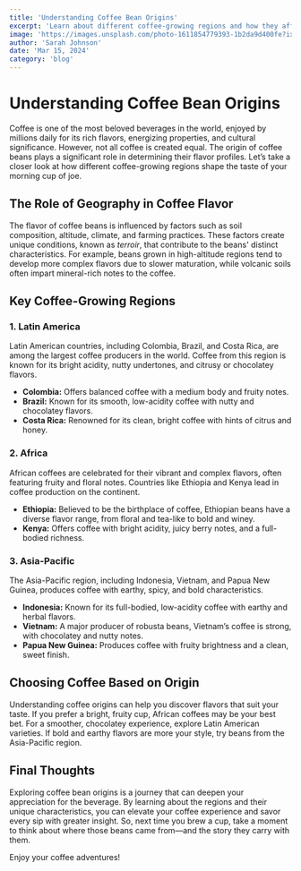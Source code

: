 ```yaml
---
title: 'Understanding Coffee Bean Origins'
excerpt: 'Learn about different coffee-growing regions and how they affect flavor profiles.'
image: 'https://images.unsplash.com/photo-1611854779393-1b2da9d400fe?ixlib=rb-1.2.1&auto=format&fit=crop&w=600&q=80'
author: 'Sarah Johnson'
date: 'Mar 15, 2024'
category: 'blog'
---
```


# Understanding Coffee Bean Origins  

Coffee is one of the most beloved beverages in the world, enjoyed by millions daily for its rich flavors, energizing properties, and cultural significance. However, not all coffee is created equal. The origin of coffee beans plays a significant role in determining their flavor profiles. Let’s take a closer look at how different coffee-growing regions shape the taste of your morning cup of joe.

## The Role of Geography in Coffee Flavor  
The flavor of coffee beans is influenced by factors such as soil composition, altitude, climate, and farming practices. These factors create unique conditions, known as *terroir*, that contribute to the beans' distinct characteristics. For example, beans grown in high-altitude regions tend to develop more complex flavors due to slower maturation, while volcanic soils often impart mineral-rich notes to the coffee.

## Key Coffee-Growing Regions  

### 1. **Latin America**  
Latin American countries, including Colombia, Brazil, and Costa Rica, are among the largest coffee producers in the world. Coffee from this region is known for its bright acidity, nutty undertones, and citrusy or chocolatey flavors.  
- **Colombia:** Offers balanced coffee with a medium body and fruity notes.  
- **Brazil:** Known for its smooth, low-acidity coffee with nutty and chocolatey flavors.  
- **Costa Rica:** Renowned for its clean, bright coffee with hints of citrus and honey.  

### 2. **Africa**  
African coffees are celebrated for their vibrant and complex flavors, often featuring fruity and floral notes. Countries like Ethiopia and Kenya lead in coffee production on the continent.  
- **Ethiopia:** Believed to be the birthplace of coffee, Ethiopian beans have a diverse flavor range, from floral and tea-like to bold and winey.  
- **Kenya:** Offers coffee with bright acidity, juicy berry notes, and a full-bodied richness.  

### 3. **Asia-Pacific**  
The Asia-Pacific region, including Indonesia, Vietnam, and Papua New Guinea, produces coffee with earthy, spicy, and bold characteristics.  
- **Indonesia:** Known for its full-bodied, low-acidity coffee with earthy and herbal flavors.  
- **Vietnam:** A major producer of robusta beans, Vietnam’s coffee is strong, with chocolatey and nutty notes.  
- **Papua New Guinea:** Produces coffee with fruity brightness and a clean, sweet finish.  

## Choosing Coffee Based on Origin  
Understanding coffee origins can help you discover flavors that suit your taste. If you prefer a bright, fruity cup, African coffees may be your best bet. For a smoother, chocolatey experience, explore Latin American varieties. If bold and earthy flavors are more your style, try beans from the Asia-Pacific region.

## Final Thoughts  
Exploring coffee bean origins is a journey that can deepen your appreciation for the beverage. By learning about the regions and their unique characteristics, you can elevate your coffee experience and savor every sip with greater insight. So, next time you brew a cup, take a moment to think about where those beans came from—and the story they carry with them.  

Enjoy your coffee adventures!
